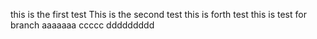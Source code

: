 this is the first test
This is the second test
this is forth test
this is test for branch
aaaaaaa
ccccc
ddddddddd
